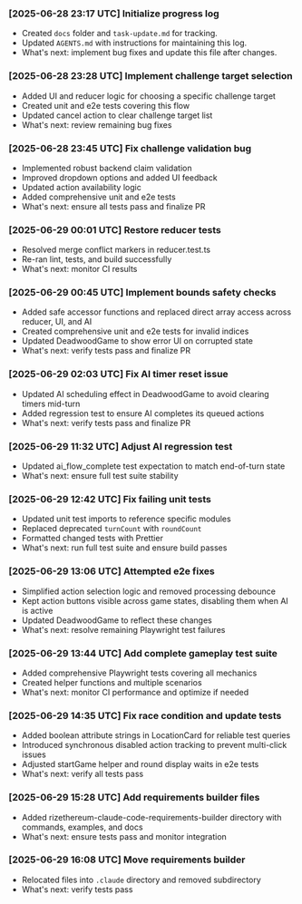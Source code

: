 ### [2025-06-28 23:17 UTC] Initialize progress log

- Created `docs` folder and `task-update.md` for tracking.
- Updated `AGENTS.md` with instructions for maintaining this log.
- What's next: implement bug fixes and update this file after changes.

### [2025-06-28 23:28 UTC] Implement challenge target selection

- Added UI and reducer logic for choosing a specific challenge target
- Created unit and e2e tests covering this flow
- Updated cancel action to clear challenge target list
- What's next: review remaining bug fixes

### [2025-06-28 23:45 UTC] Fix challenge validation bug

- Implemented robust backend claim validation
- Improved dropdown options and added UI feedback
- Updated action availability logic
- Added comprehensive unit and e2e tests
- What's next: ensure all tests pass and finalize PR

### [2025-06-29 00:01 UTC] Restore reducer tests

- Resolved merge conflict markers in reducer.test.ts
- Re-ran lint, tests, and build successfully
- What's next: monitor CI results

### [2025-06-29 00:45 UTC] Implement bounds safety checks

- Added safe accessor functions and replaced direct array access across reducer, UI, and AI
- Created comprehensive unit and e2e tests for invalid indices
- Updated DeadwoodGame to show error UI on corrupted state
- What's next: verify tests pass and finalize PR

### [2025-06-29 02:03 UTC] Fix AI timer reset issue

- Updated AI scheduling effect in DeadwoodGame to avoid clearing timers mid-turn
- Added regression test to ensure AI completes its queued actions
- What's next: verify tests pass and finalize PR

### [2025-06-29 11:32 UTC] Adjust AI regression test

- Updated ai_flow_complete test expectation to match end-of-turn state
- What's next: ensure full test suite stability

### [2025-06-29 12:42 UTC] Fix failing unit tests

- Updated unit test imports to reference specific modules
- Replaced deprecated `turnCount` with `roundCount`
- Formatted changed tests with Prettier
- What's next: run full test suite and ensure build passes

### [2025-06-29 13:06 UTC] Attempted e2e fixes

- Simplified action selection logic and removed processing debounce
- Kept action buttons visible across game states, disabling them when AI is active
- Updated DeadwoodGame to reflect these changes
- What's next: resolve remaining Playwright test failures

### [2025-06-29 13:44 UTC] Add complete gameplay test suite

- Added comprehensive Playwright tests covering all mechanics
- Created helper functions and multiple scenarios
- What's next: monitor CI performance and optimize if needed

### [2025-06-29 14:35 UTC] Fix race condition and update tests

- Added boolean attribute strings in LocationCard for reliable test queries
- Introduced synchronous disabled action tracking to prevent multi-click issues
- Adjusted startGame helper and round display waits in e2e tests
- What's next: verify all tests pass

### [2025-06-29 15:28 UTC] Add requirements builder files

- Added rizethereum-claude-code-requirements-builder directory with commands, examples, and docs
- What's next: ensure tests pass and monitor integration

### [2025-06-29 16:08 UTC] Move requirements builder

- Relocated files into `.claude` directory and removed subdirectory
- What's next: verify tests pass
